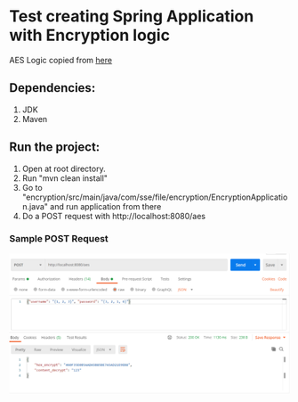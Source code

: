 # Test creating Spring Application with Encryption logic


AES Logic copied from [here](https://github.com/MonashCybersecurityLab/Boolean-Query-SSE/blob/master/src/util/AES.java)

## Dependencies:
1. JDK
2. Maven

## Run the project:
1. Open at root directory.
2. Run "mvn clean install"
3. Go to "encryption/src/main/java/com/sse/file/encryption/EncryptionApplication.java" and run application from there
4. Do a POST request with http://localhost:8080/aes

### Sample POST Request
![Sample POST Request](demo.PNG)
